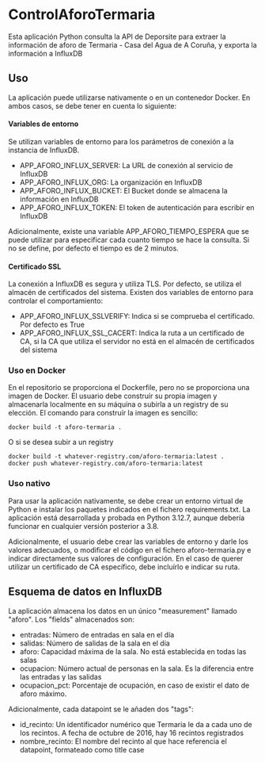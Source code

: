 # ControlAforoTermaria

Esta aplicación Python consulta la API de Deporsite para extraer la información de aforo de Termaria - Casa del Agua de A Coruña, y exporta la información a InfluxDB

## Uso

La aplicación puede utilizarse nativamente o en un contenedor Docker. En ambos casos, se debe tener en cuenta lo siguiente:

#### Variables de entorno

Se utilizan variables de entorno para los parámetros de conexión a la instancia de InfluxDB.

- APP_AFORO_INFLUX_SERVER: La URL de conexión al servicio de InfluxDB
- APP_AFORO_INFLUX_ORG: La organización en InfluxDB
- APP_AFORO_INFLUX_BUCKET: El Bucket donde se almacena la información en InfluxDB
- APP_AFORO_INFLUX_TOKEN: El token de autenticación para escribir en InfluxDB

Adicionalmente, existe una variable APP_AFORO_TIEMPO_ESPERA que se puede utilizar para especificar cada cuanto tiempo se hace la consulta. Si no se define, por defecto el tiempo es de 2 minutos.

#### Certificado SSL

La conexión a InfluxDB es segura y utiliza TLS. Por defecto, se utiliza el almacén de certificados del sistema. Existen dos variables de entorno para controlar el comportamiento:

- APP_AFORO_INFLUX_SSLVERIFY: Indica si se comprueba el certificado. Por defecto es True
- APP_AFORO_INFLUX_SSL_CACERT: Indica la ruta a un certificado de CA, si la CA que utiliza el servidor no está en el almacén de certificados del sistema

### Uso en Docker

En el repositorio se proporciona el Dockerfile, pero no se proporciona una imagen de Docker. El usuario debe construír su propia imagen y almacenarla localmente en su máquina o subirla a un registry de su elección. El comando para construír la imagen es sencillo:

```console
docker build -t aforo-termaria .
```

O si se desea subir a un registry

```console
docker build -t whatever-registry.com/aforo-termaria:latest .
docker push whatever-registry.com/aforo-termaria:latest
```

### Uso nativo

Para usar la aplicación nativamente, se debe crear un entorno virtual de Python e instalar los paquetes indicados en el fichero requirements.txt. La aplicación está desarrollada y probada en Python 3.12.7, aunque debería funcionar en cualquier versión posterior a 3.8.

Adicionalmente, el usuario debe crear las variables de entorno y darle los valores adecuados, o modificar el código en el fichero aforo-termaria.py e indicar directamente sus valores de configuración. En el caso de querer utilizar un certificado de CA específico, debe incluírlo e indicar su ruta.

## Esquema de datos en InfluxDB

La aplicación almacena los datos en un único "measurement" llamado "aforo". Los "fields" almacenados son:

- entradas: Número de entradas en sala en el día
- salidas: Número de salidas de la sala en el día
- aforo: Capacidad máxima de la sala. No está establecida en todas las salas
- ocupacion: Número actual de personas en la sala. Es la diferencia entre las entradas y las salidas
- ocupacion_pct: Porcentaje de ocupación, en caso de existir el dato de aforo máximo.

Adicionalmente, cada datapoint se le añaden dos "tags":

- id_recinto: Un identificador numérico que Termaria le da a cada uno de los recintos. A fecha de octubre de 2016, hay 16 recintos registrados
- nombre_recinto: El nombre del recinto al que hace referencia el datapoint, formateado como title case
